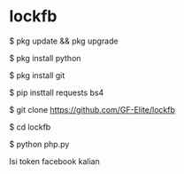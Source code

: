 # lockfb
$ pkg update && pkg upgrade


$ pkg install python


$ pkg install git  


$ pip insttall requests bs4


$ git clone https://github.com/GF-Elite/lockfb


$ cd lockfb



$ python php.py

Isi token facebook kalian

